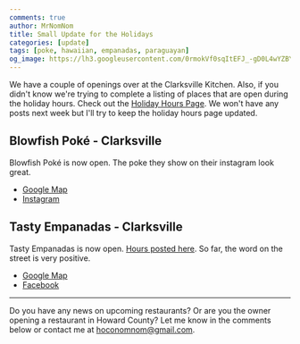 ```yaml
---
comments: true
author: MrNomNom
title: Small Update for the Holidays
categories: [update]
tags: [poke, hawaiian, empanadas, paraguayan]
og_image: https://lh3.googleusercontent.com/0rmokVf0sqItEFJ_-gD0L4wYZBYioPO8jzC_zco0jB5L0iSAPkmQZxLNSZkxahEOjH3cqZWgfv0XRt61uSEnUI7mILnwF6vw88pRkRiTPbZxHlO7jJCbnVzJbqF3LN0WIel2KuMGKQ=w400
---
```


We have a couple of openings over at the Clarksville Kitchen. Also, if you didn't know we're trying to complete a listing of places that are open during the holiday hours. Check out the [Holiday Hours Page](/holidays2019.html). We won't have any posts next week but I'll try to keep the holiday hours page updated.

<!--more-->

## Blowfish Poké - Clarksville
Blowfish Poké is now open. The poke they show on their instagram look great.

* [Google Map](https://goo.gl/maps/S1bkiWpjfi8Ux32u8)
* [Instagram](https://www.instagram.com/blowfishpoke/)

## Tasty Empanadas - Clarksville
Tasty Empanadas is now open. [Hours posted here](https://www.instagram.com/p/B58L5O8h_Vx/). So far, the word on the street is very positive.

* [Google Map](https://goo.gl/maps/qe1PWQYSsbz6qgt19)
* [Facebook](https://www.facebook.com/tastyempanadasLLC/)

----

Do you have any news on upcoming restaurants? Or are you the owner opening a restaurant in Howard County? Let me know in the comments below or contact me at [hoconomnom@gmail.com](mailto:hoconomnom@gmail.com).

